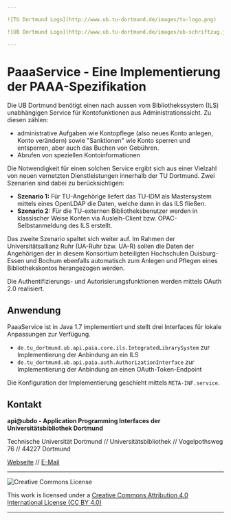 ```yaml
---

![TU Dortmund Logo](http://www.ub.tu-dortmund.de/images/tu-logo.png) 

![UB Dortmund Logo](http://www.ub.tu-dortmund.de/images/ub-schriftzug.jpg)

---
```


# PaaaService - Eine Implementierung der PAAA-Spezifikation

Die UB Dortmund benötigt einen nach aussen vom Bibliothekssystem (ILS) unabhängigen Service für Kontofunktionen aus Administrationssicht. Zu diesen zählen: 

* administrative Aufgaben wie Kontopflege (also neues Konto anlegen, Konto verändern) sowie "Sanktionen" wie Konto sperren und entsperren, aber auch das Buchen von Gebühren.
* Abrufen von speziellen Kontoinformationen

Die Notwendigkeit für einen solchen Service ergibt sich aus einer Vielzahl von neuen vernetzten Dienstleistungen innerhalb der TU Dortmund. Zwei Szenarien sind dabei zu berücksichtigen:

* **Szenario 1:** Für TU-Angehörige liefert das TU-IDM als Mastersystem mittels eines OpenLDAP die Daten, welche dann in das ILS fließen.
* **Szenario 2:** Für die TU-externen Bibliotheksbenutzer werden in klassischer Weise Konten via Ausleih-Client bzw. OPAC-Selbstanmeldung des ILS erstellt. 

Das zweite Szenario spaltet sich weiter auf. Im Rahmen der Universitätsallianz Ruhr (UA-Ruhr bzw. UA-R) sollen die Daten der Angehörigen der in diesem Konsortium beteiligten Hochschulen Duisburg-Essen und Bochum ebenfalls automatisch zum Anlegen und Pflegen eines Bibliothekskontos herangezogen werden. 

Die Authentifizierungs- und Autorisierungsfunktionen werden mittels OAuth 2.0 realisiert.

## Anwendung

PaaaService ist in Java 1.7 implementiert und stellt drei Interfaces für lokale Anpassungen zur Verfügung.

* `de.tu_dortmund.ub.api.paia.core.ils.IntegratedLibrarySystem` zur Implementierung der Anbindung an ein ILS
* `de.tu_dortmund.ub.api.paia.auth.AuthorizationInterface` zur Implementierung der Anbindung an einen OAuth-Token-Endpoint

Die Konfiguration der Implementierung geschieht mittels `META-INF.service`.

## Kontakt

**api@ubdo - Application Programming Interfaces der Universitätsbibliothek Dortmund**

Technische Universität Dortmund // Universitätsbibliothek // Vogelpothsweg 76 // 44227 Dortmund

[Webseite](https://api.ub.tu-dortmund.de) // [E-Mail](mailto:api@ub.tu-dortmund.de)

---

![Creative Commons License](http://i.creativecommons.org/l/by/4.0/88x31.png)

This work is licensed under a [Creative Commons Attribution 4.0 International License (CC BY 4.0)](http://creativecommons.org/licenses/by/4.0/)

--- 
